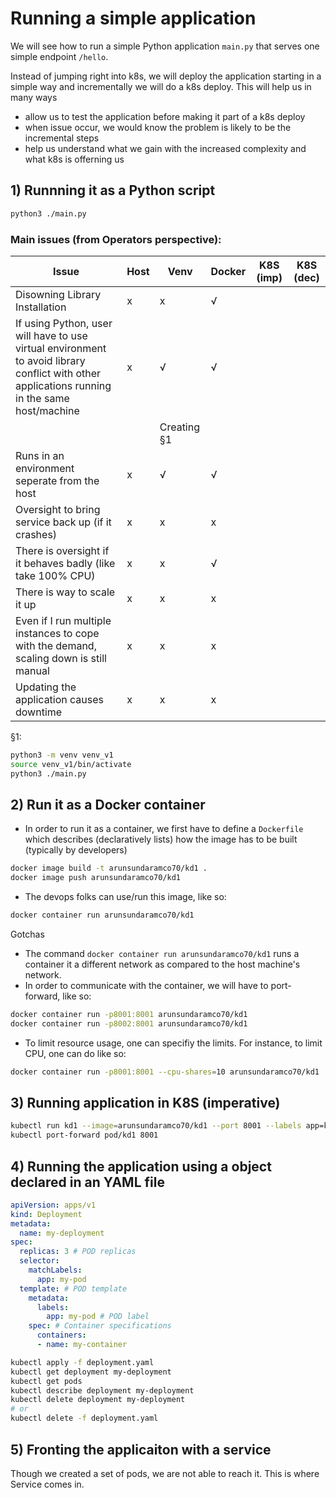 # Running a simple application

We will see how to run a simple Python application `main.py` that serves one simple endpoint `/hello`.

Instead of jumping right into k8s, we will deploy the application starting in a simple way and incrementally we will do a k8s deploy. This will help us in many ways
- allow us to test the application before making it part of a k8s deploy
- when issue occur, we would know the problem is likely to be the incremental steps
- help us understand what we gain with the increased complexity and what k8s is offerning us

## 1) Runnning it as a Python script
```bash
python3 ./main.py
```
### Main issues (from Operators perspective):
| Issue | Host | Venv | Docker | K8S (imp)| K8S (dec) |
|-|-|-|-|-|-|
|Disowning Library Installation |x|x|√|
|If using Python, user will have to use virtual environment to avoid library conflict with other applications running in the same host/machine|x|√|√|
|||Creating §1||
|Runs in an environment seperate from the host|x|√|√|
|Oversight to bring service back up (if it crashes)|x|x|x|
|There is oversight if it behaves badly (like take 100% CPU)|x|x|√|
|There is way to scale it up|x|x|x|
|Even if I run multiple instances to cope with the demand, scaling down is still manual|x|x|x|
|Updating the application causes downtime|x|x|x|

§1: 
```bash
python3 -m venv venv_v1
source venv_v1/bin/activate
python3 ./main.py
```
 
## 2) Run it as a Docker container
- In order to run it as a container, we first have to define a `Dockerfile` which describes (declaratively lists) how the image has to be built (typically by developers)
```bash
docker image build -t arunsundaramco70/kd1 .
docker image push arunsundaramco70/kd1
```
- The devops folks can use/run this image, like so:
```bash
docker container run arunsundaramco70/kd1
```
Gotchas
- The command `docker container run arunsundaramco70/kd1` runs a container it a different network as compared to the host machine's network.
- In order to communicate with the container, we will have to port-forward, like so:
```bash
docker container run -p8001:8001 arunsundaramco70/kd1 
docker container run -p8002:8001 arunsundaramco70/kd1 
```
- To limit resource usage, one can specifiy the limits. For instance, to limit CPU, one can do like so:
```bash
docker container run -p8001:8001 --cpu-shares=10 arunsundaramco70/kd1 
```

## 3) Running application in K8S (imperative)
```bash
kubectl run kd1 --image=arunsundaramco70/kd1 --port 8001 --labels app=kd1
kubectl port-forward pod/kd1 8001
```

## 4) Running the application using a object declared in an YAML file
```yaml
apiVersion: apps/v1
kind: Deployment
metadata:
  name: my-deployment
spec:
  replicas: 3 # POD replicas
  selector:
    matchLabels:
      app: my-pod
  template: # POD template
    metadata:
      labels:
        app: my-pod # POD label
    spec: # Container specifications
      containers:
      - name: my-container
```

```bash
kubectl apply -f deployment.yaml
kubectl get deployment my-deployment
kubectl get pods
kubectl describe deployment my-deployment
kubectl delete deployment my-deployment
# or
kubectl delete -f deployment.yaml
```

## 5) Fronting the applicaiton with a service
Though we created a set of pods, we are not able to reach it. This is where Service comes in.